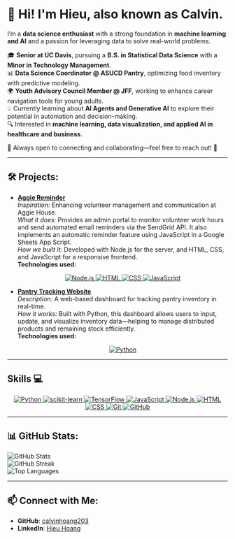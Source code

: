 # 👋 Hi! I'm Hieu, also known as Calvin.

I’m a **data science enthusiast** with a strong foundation in **machine learning and AI** and a passion for leveraging data to solve real-world problems.  

🎓 **Senior at UC Davis**, pursuing a **B.S. in Statistical Data Science** with a **Minor in Technology Management**.  
📊 **Data Science Coordinator @ ASUCD Pantry**, optimizing food inventory with predictive modeling.  
🌍 **Youth Advisory Council Member @ JFF**, working to enhance career navigation tools for young adults.  
💡 Currently learning about **AI Agents and Generative AI** to explore their potential in automation and decision-making.  
🔍 Interested in **machine learning, data visualization, and applied AI in healthcare and business**.  

🌟 Always open to connecting and collaborating—feel free to reach out! 🚀  

---

## 🛠 Projects:

- **[Aggie Reminder](https://github.com/calvinhoang203/Aggie-Reminder)**  
  *Inspiration:* Enhancing volunteer management and communication at Aggie House.  
  *What it does:* Provides an admin portal to monitor volunteer work hours and send automated email reminders via the SendGrid API. It also implements an automatic reminder feature using JavaScript in a Google Sheets App Script.  
  *How we built it:* Developed with Node.js for the server, and HTML, CSS, and JavaScript for a responsive frontend.  
  **Technologies used:**  
  <p align="center">
    <a href="https://nodejs.org/">
      <img src="https://skillicons.dev/icons?i=nodejs" alt="Node.js" />
    </a>
    <a href="https://developer.mozilla.org/en-US/docs/Web/HTML">
      <img src="https://skillicons.dev/icons?i=html" alt="HTML" />
    </a>
    <a href="https://developer.mozilla.org/en-US/docs/Web/CSS">
      <img src="https://skillicons.dev/icons?i=css" alt="CSS" />
    </a>
    <a href="https://developer.mozilla.org/en-US/docs/Web/JavaScript">
      <img src="https://skillicons.dev/icons?i=javascript" alt="JavaScript" />
    </a>
  </p>

- **[Pantry Tracking Website](https://github.com/lJulietl/Pantry-Tracking-Website)**  
  *Description:* A web-based dashboard for tracking pantry inventory in real-time.  
  *How it works:* Built with Python, this dashboard allows users to input, update, and visualize inventory data—helping to manage distributed products and remaining stock efficiently.  
  **Technologies used:**  
  <p align="center">
    <a href="https://python.org/">
      <img src="https://skillicons.dev/icons?i=python" alt="Python" />
    </a>
  </p>

---

## Skills 💻

<p align="center">
  <a href="https://python.org/">
    <img src="https://skillicons.dev/icons?i=python" alt="Python" />
  </a>
  <a href="https://scikit-learn.org/">
    <img src="https://skillicons.dev/icons?i=sklearn" alt="scikit-learn" />
  </a>
  <a href="https://www.tensorflow.org/">
    <img src="https://skillicons.dev/icons?i=tensorflow" alt="TensorFlow" />
  </a>
  <a href="https://developer.mozilla.org/en-US/docs/Web/JavaScript">
    <img src="https://skillicons.dev/icons?i=javascript" alt="JavaScript" />
  </a>
  <a href="https://nodejs.org/">
    <img src="https://skillicons.dev/icons?i=nodejs" alt="Node.js" />
  </a>
  <a href="https://developer.mozilla.org/en-US/docs/Web/HTML">
    <img src="https://skillicons.dev/icons?i=html" alt="HTML" />
  </a>
  <a href="https://developer.mozilla.org/en-US/docs/Web/CSS">
    <img src="https://skillicons.dev/icons?i=css" alt="CSS" />
  </a>
  <a href="https://git-scm.com/">
    <img src="https://skillicons.dev/icons?i=git" alt="Git" />
  </a>
  <a href="https://github.com/">
    <img src="https://skillicons.dev/icons?i=github" alt="GitHub" />
  </a>
</p>

---

## 📊 GitHub Stats:
![GitHub Stats](https://github-readme-stats.vercel.app/api?username=calvinhoang203&show_icons=true&theme=dark)  
![GitHub Streak](https://github-readme-streak-stats.herokuapp.com/?user=calvinhoang203&theme=dark)  
![Top Languages](https://github-readme-stats.vercel.app/api/top-langs/?username=calvinhoang203&layout=compact&theme=dark) 

---

## 📫 Connect with Me:
- **GitHub**: [calvinhoang203](https://github.com/calvinhoang203)
- **LinkedIn**: [Hieu Hoang](https://linkedin.com/in/yourname)
